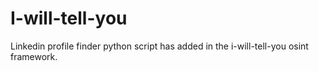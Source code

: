 # I-will-tell-you

Linkedin profile finder python script has added in the i-will-tell-you osint framework.

